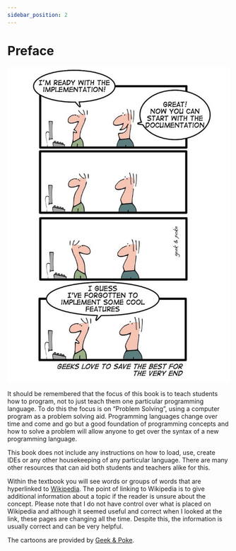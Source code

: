 ```yaml
---
sidebar_position: 2
---
```


# Preface

![Cartoon](./img/geeks_love_to_save_the_best_for_the_very_end.png)

It should be remembered that the focus of this book is to teach students how to program, not to just teach them one particular programming language. To do this the focus is on “Problem Solving”, using a computer program as a problem solving aid. Programming languages change over time and come and go but a good foundation of programming concepts and how to solve a problem will allow anyone to get over the syntax of a new programming language.

This book does not include any instructions on how to load, use, create IDEs or any other housekeeping of any particular language. There are many other resources that can aid both students and teachers alike for this. 

Within the textbook you will see words or groups of words that are hyperlinked to <a href='https://en.wikipedia.org/wiki'> Wikipedia</a>. The point of linking to Wikipedia is to give additional information about a topic if the reader is unsure about the concept. Please note that I do not have control over what is placed on Wikipedia and although it seemed useful and correct when I looked at the link, these pages are changing all the time. Despite this, the information is usually correct and can be very helpful.

The cartoons are provided by <a href='http://geek-and-poke.com'>Geek & Poke</a>.